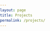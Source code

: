 ```yaml
---
layout: page
title: Projects
permalink: /projects/
---
```


<html>
<head>
    <style>
        body, html {
            margin: 0;
            padding: 0;
        }

        table.page-list {
            width: 100%;
        }

        tr.clickable-row {
            cursor: pointer;
        }

        .square-cell {
            width: 50px;
            vertical-align: top; /* Align image to the top of the cell */
        }

        .description-cell {
            /* Adjust the width of the first column cell as needed */
            vertical-align: top; /* Align text to the top */
        }

        .logo-cell {
            text-align: center; /* Center the content horizontally */
            padding: 0; /* Remove padding */
            vertical-align: top; /* Align image to the top */
        }

        .logo-img {
            max-width: 100%; /* Make the image occupy the whole cell width */
            max-height: 100%; /* Make the image occupy the entire cell height */
            display: block; /* Remove any potential extra spacing */
            border: 0; /* Remove any borders */
        }
    </style>
    <script src="https://code.jquery.com/jquery-3.6.0.min.js"></script>
    <script>
        $(document).ready(function() {
            $(".clickable-row").click(function() {
                window.location = $(this).data("href");
            });
        });
    </script>
</head>
<body>
    <div id="main" role="main">
        <div class="full">
            <div class="row">
                <table class="page-list">
                    <tr class="clickable-row" data-href="/projects/GPErks">
                        <td class="description-cell">
                            <div>
                                <strong>GPErks</strong><br>
                                A Python library to (bene)fit Gaussian Process Emulators
                            </div>
                        </td>
                        <td class="logo-cell">
                            <div class="square-cell">
                                <img class="logo-img" src="/images/GPErks_logo.png" alt="GPErks_logo">
                            </div>
                        </td>
                    </tr>
                    <tr class="clickable-row" data-href="/projects/TheFlysLoop">
                        <td class="description-cell">
                            <div>
                                <strong>The Fly's Loop</strong><br>
                                Unravelling the chaotic behavior of a nervous fly at lunchtime
                            </div>
                        </td>
                        <td class="logo-cell">
                            <div class="square-cell">
                                <img class="logo-img" src="/images/TheFlysLoop_logo.png" alt="TheFlysLoop_logo">
                            </div>
                        </td>
                    </tr>
                </table>
            </div>
        </div>
    </div>
</body>
</html>
